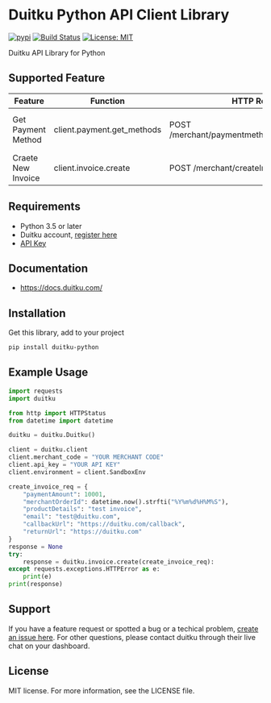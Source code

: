 # Duitku Python API Client Library
[![pypi](https://img.shields.io/pypi/v/duitku-python)](https://pypi.org/project/duitku-python/)
[![Build Status](https://github.com/idoyudha/duitku-python/actions/workflows/python.yml/badge.svg?branch=master)](https://github.com/idoyudha/duitku-python/actions/workflows/python.yml?query=branch%3Amaster)
[![License: MIT](https://img.shields.io/badge/License-MIT-red.svg)](https://opensource.org/licenses/MIT)

Duitku API Library for Python
## Supported Feature
|        Feature         |              Function                |                HTTP Request                   |              Description              |
|------------------------|--------------------------------------|-----------------------------------------------|---------------------------------------|
| Get Payment Method     | client.payment.get_methods           | POST /merchant/paymentmethod/getpaymentmethod | Get list of available payment methods |
| Craete New Invoice     | client.invoice.create                | POST /merchant/createInvoice                  | Create Transaction via POP API        |

## Requirements
- Python 3.5 or later
- Duitku account, [register here](https://dashboard.duitku.com/Account/Register)
- [API Key](https://docs.duitku.com/en/account/#account-integration--getting-api-key)

## Documentation
- https://docs.duitku.com/

## Installation
Get this library, add to your project

```bash
pip install duitku-python
```

## Example Usage
```python
import requests
import duitku

from http import HTTPStatus
from datetime import datetime

duitku = duitku.Duitku()

client = duitku.client
client.merchant_code = "YOUR MERCHANT CODE"
client.api_key = "YOUR API KEY"
client.environment = client.SandboxEnv

create_invoice_req = {
    "paymentAmount": 10001,
    "merchantOrderId": datetime.now().strfti("%Y%m%d%H%M%S"),
    "productDetails": "test invoice",
    "email": "test@duitku.com",
    "callbackUrl": "https://duitku.com/callback",
    "returnUrl": "https://duitku.com"
}
response = None
try:
    response = duitku.invoice.create(create_invoice_req):
except requests.exceptions.HTTPError as e:
    print(e)
print(response)
```

## Support
If you have a feature request or spotted a bug or a techical problem, [create an issue here](https://github.com/idoyudha/duitku-python/issues/new/choose).
For other questions, please contact duitku through their live chat on your dashboard.

## License
MIT license. For more information, see the LICENSE file.